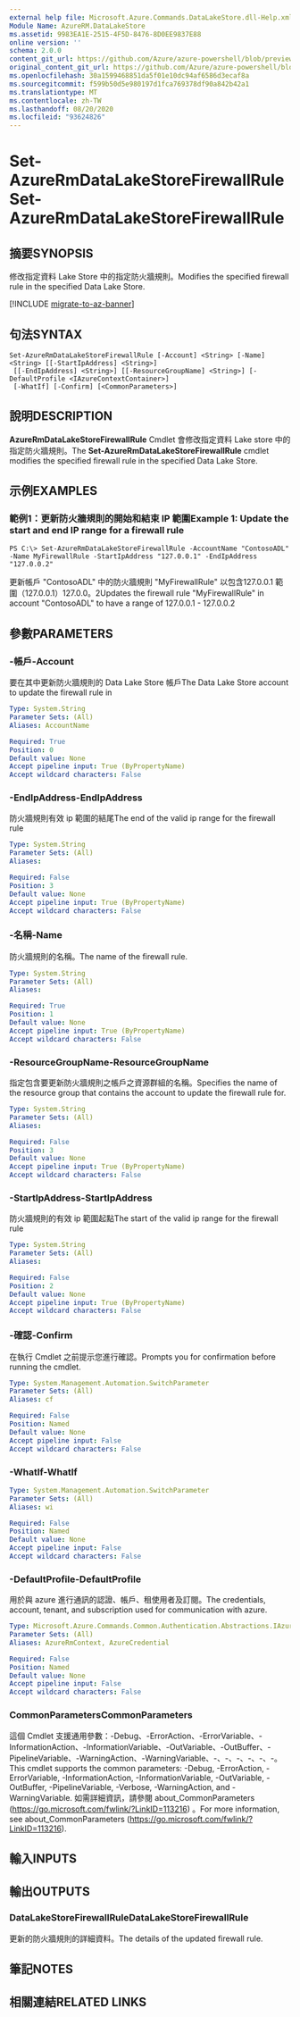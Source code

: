 ```yaml
---
external help file: Microsoft.Azure.Commands.DataLakeStore.dll-Help.xml
Module Name: AzureRM.DataLakeStore
ms.assetid: 9983EA1E-2515-4F5D-8476-8D0EE9837E88
online version: ''
schema: 2.0.0
content_git_url: https://github.com/Azure/azure-powershell/blob/preview/src/ResourceManager/DataLakeStore/Commands.DataLakeStore/help/Set-AzureRmDataLakeStoreFirewallRule.md
original_content_git_url: https://github.com/Azure/azure-powershell/blob/preview/src/ResourceManager/DataLakeStore/Commands.DataLakeStore/help/Set-AzureRmDataLakeStoreFirewallRule.md
ms.openlocfilehash: 30a1599468851da5f01e10dc94af6586d3ecaf8a
ms.sourcegitcommit: f599b50d5e980197d1fca769378df90a842b42a1
ms.translationtype: MT
ms.contentlocale: zh-TW
ms.lasthandoff: 08/20/2020
ms.locfileid: "93624826"
---
```

# <span data-ttu-id="d022f-101">Set-AzureRmDataLakeStoreFirewallRule</span><span class="sxs-lookup"><span data-stu-id="d022f-101">Set-AzureRmDataLakeStoreFirewallRule</span></span>

## <span data-ttu-id="d022f-102">摘要</span><span class="sxs-lookup"><span data-stu-id="d022f-102">SYNOPSIS</span></span>
<span data-ttu-id="d022f-103">修改指定資料 Lake Store 中的指定防火牆規則。</span><span class="sxs-lookup"><span data-stu-id="d022f-103">Modifies the specified firewall rule in the specified Data Lake Store.</span></span>

[!INCLUDE [migrate-to-az-banner](../../includes/migrate-to-az-banner.md)]

## <span data-ttu-id="d022f-104">句法</span><span class="sxs-lookup"><span data-stu-id="d022f-104">SYNTAX</span></span>

```
Set-AzureRmDataLakeStoreFirewallRule [-Account] <String> [-Name] <String> [[-StartIpAddress] <String>]
 [[-EndIpAddress] <String>] [[-ResourceGroupName] <String>] [-DefaultProfile <IAzureContextContainer>]
 [-WhatIf] [-Confirm] [<CommonParameters>]
```

## <span data-ttu-id="d022f-105">說明</span><span class="sxs-lookup"><span data-stu-id="d022f-105">DESCRIPTION</span></span>
<span data-ttu-id="d022f-106">**AzureRmDataLakeStoreFirewallRule** Cmdlet 會修改指定資料 Lake store 中的指定防火牆規則。</span><span class="sxs-lookup"><span data-stu-id="d022f-106">The **Set-AzureRmDataLakeStoreFirewallRule** cmdlet modifies the specified firewall rule in the specified Data Lake Store.</span></span>

## <span data-ttu-id="d022f-107">示例</span><span class="sxs-lookup"><span data-stu-id="d022f-107">EXAMPLES</span></span>

### <span data-ttu-id="d022f-108">範例1：更新防火牆規則的開始和結束 IP 範圍</span><span class="sxs-lookup"><span data-stu-id="d022f-108">Example 1: Update the start and end IP range for a firewall rule</span></span>
```
PS C:\> Set-AzureRmDataLakeStoreFirewallRule -AccountName "ContosoADL" -Name MyFirewallRule -StartIpAddress "127.0.0.1" -EndIpAddress "127.0.0.2"
```

<span data-ttu-id="d022f-109">更新帳戶 "ContosoADL" 中的防火牆規則 "MyFirewallRule" 以包含127.0.0.1 範圍（127.0.0.1）127.0.0。2</span><span class="sxs-lookup"><span data-stu-id="d022f-109">Updates the firewall rule "MyFirewallRule" in account "ContosoADL" to have a range of 127.0.0.1 - 127.0.0.2</span></span>

## <span data-ttu-id="d022f-110">參數</span><span class="sxs-lookup"><span data-stu-id="d022f-110">PARAMETERS</span></span>

### <span data-ttu-id="d022f-111">-帳戶</span><span class="sxs-lookup"><span data-stu-id="d022f-111">-Account</span></span>
<span data-ttu-id="d022f-112">要在其中更新防火牆規則的 Data Lake Store 帳戶</span><span class="sxs-lookup"><span data-stu-id="d022f-112">The Data Lake Store account to update the firewall rule in</span></span>

```yaml
Type: System.String
Parameter Sets: (All)
Aliases: AccountName

Required: True
Position: 0
Default value: None
Accept pipeline input: True (ByPropertyName)
Accept wildcard characters: False
```

### <span data-ttu-id="d022f-113">-EndIpAddress</span><span class="sxs-lookup"><span data-stu-id="d022f-113">-EndIpAddress</span></span>
<span data-ttu-id="d022f-114">防火牆規則有效 ip 範圍的結尾</span><span class="sxs-lookup"><span data-stu-id="d022f-114">The end of the valid ip range for the firewall rule</span></span>

```yaml
Type: System.String
Parameter Sets: (All)
Aliases: 

Required: False
Position: 3
Default value: None
Accept pipeline input: True (ByPropertyName)
Accept wildcard characters: False
```

### <span data-ttu-id="d022f-115">-名稱</span><span class="sxs-lookup"><span data-stu-id="d022f-115">-Name</span></span>
<span data-ttu-id="d022f-116">防火牆規則的名稱。</span><span class="sxs-lookup"><span data-stu-id="d022f-116">The name of the firewall rule.</span></span>

```yaml
Type: System.String
Parameter Sets: (All)
Aliases: 

Required: True
Position: 1
Default value: None
Accept pipeline input: True (ByPropertyName)
Accept wildcard characters: False
```

### <span data-ttu-id="d022f-117">-ResourceGroupName</span><span class="sxs-lookup"><span data-stu-id="d022f-117">-ResourceGroupName</span></span>
<span data-ttu-id="d022f-118">指定包含要更新防火牆規則之帳戶之資源群組的名稱。</span><span class="sxs-lookup"><span data-stu-id="d022f-118">Specifies the name of the resource group that contains the account to update the firewall rule for.</span></span>

```yaml
Type: System.String
Parameter Sets: (All)
Aliases: 

Required: False
Position: 3
Default value: None
Accept pipeline input: True (ByPropertyName)
Accept wildcard characters: False
```

### <span data-ttu-id="d022f-119">-StartIpAddress</span><span class="sxs-lookup"><span data-stu-id="d022f-119">-StartIpAddress</span></span>
<span data-ttu-id="d022f-120">防火牆規則的有效 ip 範圍起點</span><span class="sxs-lookup"><span data-stu-id="d022f-120">The start of the valid ip range for the firewall rule</span></span>

```yaml
Type: System.String
Parameter Sets: (All)
Aliases: 

Required: False
Position: 2
Default value: None
Accept pipeline input: True (ByPropertyName)
Accept wildcard characters: False
```

### <span data-ttu-id="d022f-121">-確認</span><span class="sxs-lookup"><span data-stu-id="d022f-121">-Confirm</span></span>
<span data-ttu-id="d022f-122">在執行 Cmdlet 之前提示您進行確認。</span><span class="sxs-lookup"><span data-stu-id="d022f-122">Prompts you for confirmation before running the cmdlet.</span></span>

```yaml
Type: System.Management.Automation.SwitchParameter
Parameter Sets: (All)
Aliases: cf

Required: False
Position: Named
Default value: None
Accept pipeline input: False
Accept wildcard characters: False
```

### <span data-ttu-id="d022f-123">-WhatIf</span><span class="sxs-lookup"><span data-stu-id="d022f-123">-WhatIf</span></span>
```yaml
Type: System.Management.Automation.SwitchParameter
Parameter Sets: (All)
Aliases: wi

Required: False
Position: Named
Default value: None
Accept pipeline input: False
Accept wildcard characters: False
```

### <span data-ttu-id="d022f-124">-DefaultProfile</span><span class="sxs-lookup"><span data-stu-id="d022f-124">-DefaultProfile</span></span>
<span data-ttu-id="d022f-125">用於與 azure 進行通訊的認證、帳戶、租使用者及訂閱。</span><span class="sxs-lookup"><span data-stu-id="d022f-125">The credentials, account, tenant, and subscription used for communication with azure.</span></span>

```yaml
Type: Microsoft.Azure.Commands.Common.Authentication.Abstractions.IAzureContextContainer
Parameter Sets: (All)
Aliases: AzureRmContext, AzureCredential

Required: False
Position: Named
Default value: None
Accept pipeline input: False
Accept wildcard characters: False
```

### <span data-ttu-id="d022f-126">CommonParameters</span><span class="sxs-lookup"><span data-stu-id="d022f-126">CommonParameters</span></span>
<span data-ttu-id="d022f-127">這個 Cmdlet 支援通用參數：-Debug、-ErrorAction、-ErrorVariable、-InformationAction、-InformationVariable、-OutVariable、-OutBuffer、-PipelineVariable、-WarningAction、-WarningVariable、-、-、-、-、-、-。</span><span class="sxs-lookup"><span data-stu-id="d022f-127">This cmdlet supports the common parameters: -Debug, -ErrorAction, -ErrorVariable, -InformationAction, -InformationVariable, -OutVariable, -OutBuffer, -PipelineVariable, -Verbose, -WarningAction, and -WarningVariable.</span></span> <span data-ttu-id="d022f-128">如需詳細資訊，請參閱 about_CommonParameters (https://go.microsoft.com/fwlink/?LinkID=113216) 。</span><span class="sxs-lookup"><span data-stu-id="d022f-128">For more information, see about_CommonParameters (https://go.microsoft.com/fwlink/?LinkID=113216).</span></span>

## <span data-ttu-id="d022f-129">輸入</span><span class="sxs-lookup"><span data-stu-id="d022f-129">INPUTS</span></span>

## <span data-ttu-id="d022f-130">輸出</span><span class="sxs-lookup"><span data-stu-id="d022f-130">OUTPUTS</span></span>

### <span data-ttu-id="d022f-131">DataLakeStoreFirewallRule</span><span class="sxs-lookup"><span data-stu-id="d022f-131">DataLakeStoreFirewallRule</span></span>
<span data-ttu-id="d022f-132">更新的防火牆規則的詳細資料。</span><span class="sxs-lookup"><span data-stu-id="d022f-132">The details of the updated firewall rule.</span></span>

## <span data-ttu-id="d022f-133">筆記</span><span class="sxs-lookup"><span data-stu-id="d022f-133">NOTES</span></span>

## <span data-ttu-id="d022f-134">相關連結</span><span class="sxs-lookup"><span data-stu-id="d022f-134">RELATED LINKS</span></span>


